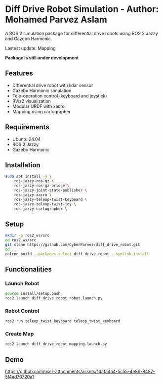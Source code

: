 # Diff Drive Robot Simulation - Author: Mohamed Parvez Aslam

A ROS 2 simulation package for differential drive robots using ROS 2 Jazzy and Gazebo Harmonic.

Lastest update: Mapping

**Package is still under development**

## Features

- Differential drive robot with lidar sensor
- Gazebo Harmonic simulation
- Tele-operation control (keyboard and joystick)
- RViz2 visualization
- Modular URDF with xacro
- Mapping using cartographer

## Requirements

- Ubuntu 24.04
- ROS 2 Jazzy
- Gazebo Harmonic

## Installation

```bash
sudo apt install -y \
    ros-jazzy-ros-gz \
    ros-jazzy-ros-gz-bridge \
    ros-jazzy-joint-state-publisher \
    ros-jazzy-xacro \
    ros-jazzy-teleop-twist-keyboard \
    ros-jazzy-teleop-twist-joy \
    ros-jazzy-cartographer \
```

## Setup

```bash
mkdir -p ros2_ws/src
cd ros2_ws/src
git clone https://github.com/CyberParvez/diff_drive_robot.git
cd ..
colcon build --packages-select diff_drive_robot --symlink-install
```

## Functionalities

### Launch Robot

```bash
source install/setup.bash
ros2 launch diff_drive_robot robot.launch.py 
```

### Robot Control

```bash
ros2 run teleop_twist_keyboard teleop_twist_keyboard 
```

### Create Map

```bash
ros2 launch diff_drive_robot mapping.launch.py
```

## Demo

https://github.com/user-attachments/assets/14afa4a4-5c55-4e89-8487-5f4ad70720a1
